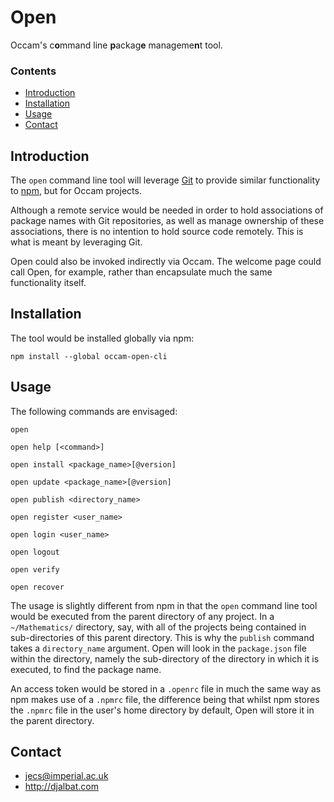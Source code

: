 # Open

Occam's c**o**mmand line **p**ackag**e** manageme**n**t tool.

### Contents

- [Introduction](#introduction)
- [Installation](#installation)
- [Usage](#usage)
- [Contact](#contact)

## Introduction

The `open` command line tool will leverage [Git](https://git-scm.com/) to provide similar functionality to [npm](https://www.npmjs.com/), but for Occam projects.

Although a remote service would be needed in order to hold associations of package names with Git repositories, as well as manage ownership of these associations, there is no intention to hold source code remotely. This is what is meant by leveraging Git.

Open could also be invoked indirectly via Occam. The welcome page could call Open, for example, rather than encapsulate much the same functionality itself.

## Installation

The tool would be installed globally via npm:

    npm install --global occam-open-cli

## Usage

The following commands are envisaged:

    open

    open help [<command>]

    open install <package_name>[@version]

    open update <package_name>[@version]

    open publish <directory_name>

    open register <user_name>

    open login <user_name>

    open logout

    open verify

    open recover

The usage is slightly different from npm in that the `open` command line tool would be executed from the parent directory of any project. In a `~/Mathematics/` directory, say, with all of the projects being contained in sub-directories of this parent directory. This is why the `publish` command takes a `directory_name` argument. Open will look in the `package.json` file within the directory, namely the sub-directory of the directory in which it is executed, to find the package name.

An access token would be stored in a `.openrc` file in much the same way as npm makes use of a `.npmrc` file, the difference being that whilst npm stores the `.npmrc` file in the user's home directory by default, Open will store it in the parent directory.

## Contact

* jecs@imperial.ac.uk
* http://djalbat.com
